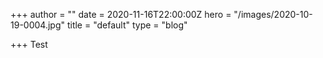 +++
author = ""
date = 2020-11-16T22:00:00Z
hero = "/images/2020-10-19-0004.jpg"
title = "default"
type = "blog"

+++
Test